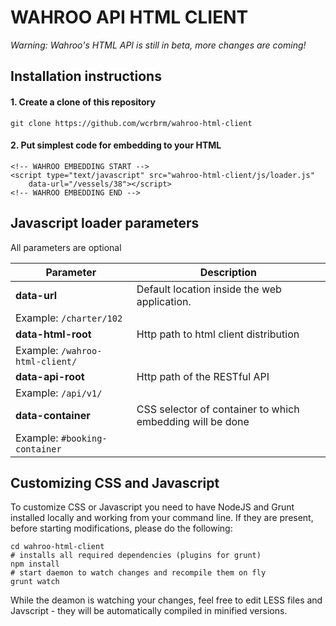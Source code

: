 WAHROO API HTML CLIENT
===
*Warning: Wahroo's HTML API is still in beta, more changes are coming!*

## Installation instructions

#### 1. Create a clone of this repository
```
git clone https://github.com/wcrbrm/wahroo-html-client
```

#### 2. Put simplest code for embedding to your HTML
```
<!-- WAHROO EMBEDDING START -->
<script type="text/javascript" src="wahroo-html-client/js/loader.js" 
	data-url="/vessels/38"></script>
<!-- WAHROO EMBEDDING END -->
```

## Javascript loader parameters

All parameters are optional

Parameter | Description
---|---
**data-url**| Default location inside the web application.
 | Example: `/charter/102` 
**data-html-root** | Http path to html client distribution
 | Example: `/wahroo-html-client/`
**data-api-root**  | Http path of the RESTful API
 | Example: `/api/v1/`
**data-container** | CSS selector of container to which embedding will be done
 | Example: `#booking-container`

## Customizing CSS and Javascript

To customize CSS or Javascript you need to have NodeJS and Grunt installed locally and working from your command line.
If they are present, before starting modifications, please do the following:

```
cd wahroo-html-client
# installs all required dependencies (plugins for grunt)
npm install
# start daemon to watch changes and recompile them on fly
grunt watch
```
While the deamon is watching your changes, feel free to edit LESS files and Javscript - they will be automatically compiled in minified versions.

